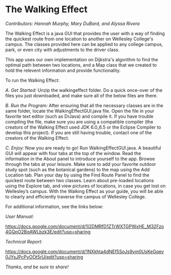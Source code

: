 # The Walking Effect
*Contributors: Hannah Murphy, Mary DuBard, and Alyssa Rivera*

The Walking Effect is a java GUI that provides the user with a way of finding the quickest route from one location to another on Wellesley College's campus. The classes provided here can be applied to any college campus, park, or even city with adjustments to the driver class. 

This app uses our own implementation on Dijkstra's algorithm to find the optimal path between two locations, and a Map class that we created to hold the relevent information and provide functionality.

To run the Walking Effect:

*A.   Get Started:*
Unzip the walkingeffect folder. Do a quick once-over of the files you just 
downloaded, and make sure all of the below files are there.
 
*B.   Run the Program:*
After ensuring that all the necessary classes are in the same folder, locate the WalkingEffectGUI.java file. Open the file in your favorite text editor (such as DrJava) and compile it. If you have trouble compiling the file, make sure you are using a compatible compiler (the creators of the Walking Effect used JDK 6.0_6.5 or the Eclipse Compiler to develop this project). If you are still having trouble, contact one of the creators of the Walking Effect.
 
*C.   Enjoy:*
Now you are ready to go! Run WalkingEffectGUI.java. A beautiful GUI will appear with four tabs at the top of the window. Read the information in the About panel to introduce yourself to the app. Browse through the tabs at your leisure. Make sure to add your favorite outdoor study spot (such as the botanical gardens) to the map using the Add Location tab. Plan your day by using the Find Route Panel to find the quickest route between two classes. Learn about pre-loaded locations using the Explore tab, and view pictures of locations, in case you get lost on Wellesley’s campus. With the Walking Effect as your guide, you will be able to clearly and efficiently traverse the campus of Wellesley College.

For additional information, see the links below:

*User Manual:* 

https://docs.google.com/document/d/1I2DMRfD1ZTrWXTGPWxHE_M32Fzo4GQpO2BqAWLbzk3E/edit?usp=sharing

*Technical Report:*

https://docs.google.com/document/d/1NXkhta4dNEf5SoJs9vm0UsKeGqev0JYsJPcPvOOt5rU/edit?usp=sharing

*Thanks, and be sure to share!*
